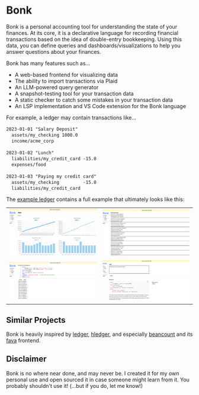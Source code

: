 # Bonk

Bonk is a personal accounting tool for understanding the state of your finances. At its core, it is a declarative language for recording financial transactions based on the idea of double-entry bookkeeping. Using this data, you can define queries and dashboards/visualizations to help you answer questions about your finances.

Bonk has many features such as...
* A web-based frontend for visualizing data
* The ability to import transactions via Plaid
* An LLM-powered query generator
* A snapshot-testing tool for your transaction data
* A static checker to catch some mistakes in your transaction data
* An LSP implementation and VS Code extension for the Bonk language

For example, a ledger may contain transactions like...

```bonk
2023-01-01 "Salary Deposit"
  assets/my_checking 1000.0
  income/acme_corp

2023-01-02 "Lunch"
  liabilities/my_credit_card -15.0
  expenses/food

2023-01-03 "Paying my credit card"
  assets/my_checking         -15.0
  liabilities/my_credit_card
```

The [example ledger](./example) contains a full example that ultimately looks like this:

| | |
| - | - |
| ![dashboard](./docs/screenshots/dashboard.png) | ![log](./docs/screenshots/log.png) |
| ![query](./docs/screenshots/query.png) | ![chat](./docs/screenshots/chat.png) |

## Similar Projects
Bonk is heavily inspired by [ledger](https://ledger-cli.org/), [hledger](https://hledger.org/), and especially [beancount](https://beancount.github.io/) and its [fava](https://beancount.github.io/fava/) frontend.

## Disclaimer
Bonk is no where near done, and may never be. I created it for my own personal use and open sourced it in case someone might learn from it. You probably shouldn't use it! (...but if you do, let me know!)
